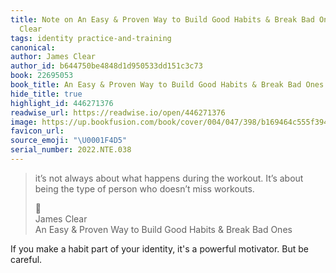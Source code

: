 ```yaml
---
title: Note on An Easy & Proven Way to Build Good Habits & Break Bad Ones via James
  Clear
tags: identity practice-and-training
canonical:
author: James Clear
author_id: b644750be4848d1d950533dd151c3c73
book: 22695053
book_title: An Easy & Proven Way to Build Good Habits & Break Bad Ones
hide_title: true
highlight_id: 446271376
readwise_url: https://readwise.io/open/446271376
image: https://up.bookfusion.com/book/cover/004/047/398/b169464c555f394b.
favicon_url:
source_emoji: "\U0001F4D5"
serial_number: 2022.NTE.038
---
```

> it’s not always about what happens during the workout. It’s about being the type of person who doesn’t miss workouts.
> <div class="quoteback-footer"><div class="quoteback-avatar"><span class="mini-emoji"> 📕</span></div><div class="quoteback-metadata"><div class="metadata-inner"><span style="display:none">FROM:</span><div aria-label="James Clear" class="quoteback-author"> James Clear</div><div aria-label="An Easy & Proven Way to Build Good Habits & Break Bad Ones" class="quoteback-title"> An Easy & Proven Way to Build Good Habits & Break Bad Ones</div></div></div></div>

If you make a habit part of your identity, it's a powerful motivator. But be careful.